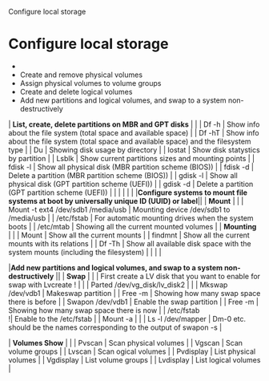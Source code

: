 Configure local storage

# Configure local storage

 - 
- Create and remove physical volumes
- Assign physical volumes to volume groups
- Create and delete logical volumes
- Add new partitions and logical volumes, and swap to a system non-destructively


| **List, create, delete partitions on MBR and GPT disks**                        |                                                              |
| Df -h                              | Show info about the file system (total space and available space) |
| Df -hT                             | Show info about the file system (total space and available space) and the filesystem type |
| Du                                 | Showing disk usage by directory                              |
| Iostat                             | Show disk statystics by partition                            |
| Lsblk                              | Show current partitions sizes and mounting points            |
| fdisk -l                           | Show all physical disk (MBR partition scheme (BIOS))         |
| fdisk -d                           | Delete a partition (MBR partition scheme (BIOS))             |
| gdisk -l                           | Show all physical disk (GPT partition scheme (UEFI))         |
| gdisk -d                           | Delete a partition (GPT partition scheme (UEFI))             |
|                                    |                                                              |
|                                                            |
|**Configure systems to mount file systems at boot by universally unique ID (UUID) or label**||
| **Mount**                          |                                                              |
| Mount -t ext4 /dev/sdb1 /media/usb | Mounting device /dev/sdb1 to /media/usb                      |
| /etc/fstab                         | For automatic mounting drives when the system boots          |
| /etc/mtab                          | Showing all the current mounted volumes                      |
| **Mounting** |                                                              |
| Mount        | Show all the current mounts                                  |
| findmnt      | Show all the current mounts with its relations               |
| Df -Th       | Show all available disk space with the system mounts (including the filesystem) |
|              |                                                              |


|**Add new partitions and logical volumes, and swap to a system non-destructively** ||
| **Swap**                                                     |                                                              |
| First create a LV disk that you want to enable for swap with Lvcreate ! |                                                              |
| Parted /dev/vg_disk/lv_disk2                                 |                                                              |
| Mkswap /dev/vdb1                                             | Makeswap partition                                           |
| Free -m                                                      | Showing how many swap space there is before                  |
| Swapon /dev/vdb1                                             | Enable the swap partition                                    |
| Free -m                                                      | Showing how many swap space there is now                     |
| /etc/fstab <br />!| Enable to the /etc/fstab                                     |
| Mount -a                                                     |                                                              |
| Ls -l /dev/mapper                                            | Dm-0 etc. should be the names corresponding to the output of swapon -s |

| **Volumes Show** |                       |
| Pvscan           | Scan physical volumes |
| Vgscan           | Scan volume groups    |
| Lvscan           | Scan ogical volumes   |
| Pvdisplay        | List physical volumes |
| Vgdisplay        | List volume groups    |
| Lvdisplay        | List logical volumes  |









